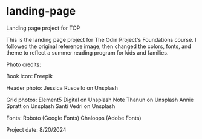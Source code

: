 # landing-page
Landing page project for TOP

This is the landing page project for The Odin Project's Foundations course. I followed the original reference image, then changed the colors, fonts, and theme to reflect a summer reading program for kids and families.

Photo credits:

Book icon: Freepik

Header photo: Jessica Ruscello on Unsplash

Grid photos: Element5 Digital on Unsplash
             Note Thanun on Unsplash
             Annie Spratt on Unsplash
             Santi Vedri on Unsplash

Fonts: Roboto (Google Fonts)
       Chaloops (Adobe Fonts)

Project date: 8/20/2024